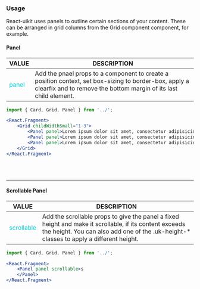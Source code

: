 ### Usage
React-uikit uses panels to outline certain sections of your content. These can be arranged in grid columns from the Grid component component, for example.

#### Panel

| VALUE  | DESCRIPTION |
| ----- | ----------- |
| <span style="color:darkturquoise">panel</span> | Add the pnael props to a <Panel> component to create a position context, set box-sizing to border-box, apply a clearfix and to remove the bottom margin of its last child element. |

```jsx
import { Card, Grid, Panel } from '../';

<React.Fragment>
    <Grid childWidthSmall="1-3">
        <Panel panel>Lorem ipsum dolor sit amet, consectetur adipisicing elit, sed do eiusmod tempor incididunt ut labore et dolore magna aliqua.</Panel>
        <Panel panel>Lorem ipsum dolor sit amet, consectetur adipisicing elit, sed do eiusmod tempor incididunt ut labore et dolore magna aliqua.</Panel>
        <Panel panel>Lorem ipsum dolor sit amet, consectetur adipisicing elit, sed do eiusmod tempor incididunt ut labore et dolore magna aliqua.</Panel>
    </Grid>
</React.Fragment>
```

<br /><br /><hr />

#### Scrollable Panel

| VALUE  | DESCRIPTION |
| ----- | ----------- |
| <span style="color:darkturquoise">scrollable</span> | Add the scrollable props to give the panel a fixed height and make it scrollable, if its content exceeds the height. You can also add one of the .uk-height-* classes to apply a different height. |

```jsx
import { Card, Grid, Panel } from '../';

<React.Fragment>
    <Panel panel scrollable>s
    </Panel>
</React.Fragment>
```
